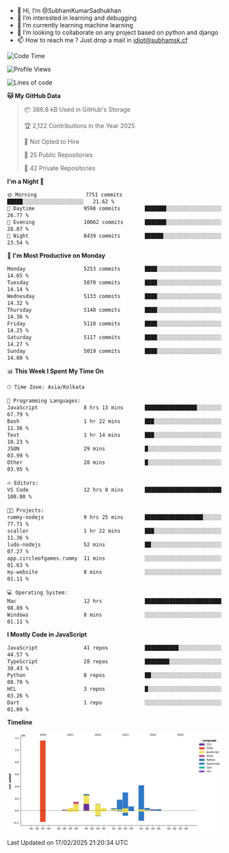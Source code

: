 - 👋 Hi, I’m @SubhamKumarSadhukhan
- 👀 I’m interested in learning and debugging
- 🌱 I’m currently learning machine learning
- 💞️ I’m looking to collaborate on any project based on python and django
- 📫 How to reach me ?
      Just drop a mail in idiot@subhamsk.cf

<!---
SubhamKumarSadhukhan/SubhamKumarSadhukhan is a ✨ special ✨ repository because its `README.md` (this file) appears on your GitHub profile.
You can click the Preview link to take a look at your changes.
--->


<!--START_SECTION:waka-->
![Code Time](http://img.shields.io/badge/Code%20Time-2%2C755%20hrs%2019%20mins-blue)

![Profile Views](http://img.shields.io/badge/Profile%20Views-0-blue)

![Lines of code](https://img.shields.io/badge/From%20Hello%20World%20I%27ve%20Written-2.8%20million%20lines%20of%20code-blue)

**🐱 My GitHub Data** 

> 📦 386.8 kB Used in GitHub's Storage 
 > 
> 🏆 2,122 Contributions in the Year 2025
 > 
> 🚫 Not Opted to Hire
 > 
> 📜 25 Public Repositories 
 > 
> 🔑 42 Private Repositories 
 > 
**I'm a Night 🦉** 

```text
🌞 Morning                7751 commits        █████░░░░░░░░░░░░░░░░░░░░   21.62 % 
🌆 Daytime                9598 commits        ███████░░░░░░░░░░░░░░░░░░   26.77 % 
🌃 Evening                10062 commits       ███████░░░░░░░░░░░░░░░░░░   28.07 % 
🌙 Night                  8439 commits        ██████░░░░░░░░░░░░░░░░░░░   23.54 % 
```
📅 **I'm Most Productive on Monday** 

```text
Monday                   5253 commits        ████░░░░░░░░░░░░░░░░░░░░░   14.65 % 
Tuesday                  5070 commits        ████░░░░░░░░░░░░░░░░░░░░░   14.14 % 
Wednesday                5133 commits        ████░░░░░░░░░░░░░░░░░░░░░   14.32 % 
Thursday                 5148 commits        ████░░░░░░░░░░░░░░░░░░░░░   14.36 % 
Friday                   5110 commits        ████░░░░░░░░░░░░░░░░░░░░░   14.25 % 
Saturday                 5117 commits        ████░░░░░░░░░░░░░░░░░░░░░   14.27 % 
Sunday                   5019 commits        ████░░░░░░░░░░░░░░░░░░░░░   14.00 % 
```


📊 **This Week I Spent My Time On** 

```text
🕑︎ Time Zone: Asia/Kolkata

💬 Programming Languages: 
JavaScript               8 hrs 13 mins       █████████████████░░░░░░░░   67.79 % 
Bash                     1 hr 22 mins        ███░░░░░░░░░░░░░░░░░░░░░░   11.36 % 
Text                     1 hr 14 mins        ███░░░░░░░░░░░░░░░░░░░░░░   10.23 % 
JSON                     29 mins             █░░░░░░░░░░░░░░░░░░░░░░░░   03.99 % 
Other                    28 mins             █░░░░░░░░░░░░░░░░░░░░░░░░   03.95 % 

🔥 Editors: 
VS Code                  12 hrs 8 mins       █████████████████████████   100.00 % 

🐱‍💻 Projects: 
rummy-nodejs             9 hrs 25 mins       ███████████████████░░░░░░   77.71 % 
scaller                  1 hr 22 mins        ███░░░░░░░░░░░░░░░░░░░░░░   11.36 % 
ludo-nodejs              52 mins             ██░░░░░░░░░░░░░░░░░░░░░░░   07.27 % 
app.circleofgames.rummy  11 mins             ░░░░░░░░░░░░░░░░░░░░░░░░░   01.63 % 
my-website               8 mins              ░░░░░░░░░░░░░░░░░░░░░░░░░   01.11 % 

💻 Operating System: 
Mac                      12 hrs              █████████████████████████   98.89 % 
Windows                  8 mins              ░░░░░░░░░░░░░░░░░░░░░░░░░   01.11 % 
```

**I Mostly Code in JavaScript** 

```text
JavaScript               41 repos            ███████████░░░░░░░░░░░░░░   44.57 % 
TypeScript               28 repos            ████████░░░░░░░░░░░░░░░░░   30.43 % 
Python                   8 repos             ██░░░░░░░░░░░░░░░░░░░░░░░   08.70 % 
HCL                      3 repos             █░░░░░░░░░░░░░░░░░░░░░░░░   03.26 % 
Dart                     1 repo              ░░░░░░░░░░░░░░░░░░░░░░░░░   01.09 % 
```



**Timeline**

![Lines of Code chart](https://raw.githubusercontent.com/SubhamKumarSadhukhan/SubhamKumarSadhukhan/main/assets/bar_graph.png)


 Last Updated on 17/02/2025 21:20:34 UTC
<!--END_SECTION:waka-->
